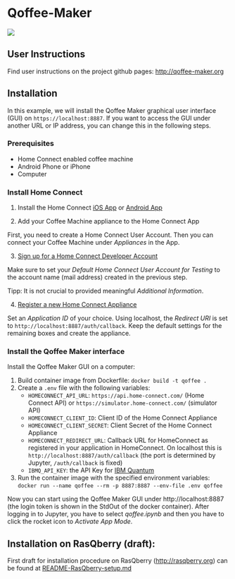# Qoffee-Maker

<img src="css/QoffeeMug.png">

## User Instructions

Find user instructions on the project github pages: http://qoffee-maker.org

## Installation

In this example, we will install the Qoffee Maker graphical user interface (GUI) on `https://localhost:8887`. If you want to access the GUI under another URL or IP address, you can change this in the following steps.
### Prerequisites

- Home Connect enabled coffee machine
- Android Phone or iPhone
- Computer

### Install Home Connect
1. Install the Home Connect [iOS App](https://app.adjust.com/gdi5c03?campaign=germany&redirect_macos=https%3A%2F%2Fapps.apple.com%2Fde%2Fapp%2Fhome-connect-app%2Fid901397789&redirect_windows=https%3A%2F%2Fapps.apple.com%2Fde%2Fapp%2Fhome-connect-app%2Fid901397789) or [Android App](https://app.adjust.com/gdi5c03?campaign=germany&redirect_macos=https%3A%2F%2Fplay.google.com%2Fstore%2Fapps%2Fdetails%3Fid%3Dcom.bshg.homeconnect.android.release%26hl%3Dde&redirect_windows=https%3A%2F%2Fplay.google.com%2Fstore%2Fapps%2Fdetails%3Fid%3Dcom.bshg.homeconnect.android.release%26hl%3Dde)

2. Add your Coffee Machine appliance to the Home Connect App

First, you need to create a Home Connect User Account. Then you can connect your Coffee Machine under _Appliances_ in the App.

3. [Sign up for a Home Connect Developer Account](https://developer.home-connect.com/user/register)

Make sure to set your _Default Home Connect User Account for Testing_ to the account name (mail address) created in the previous step.

Tipp: It is not crucial to provided meaningful _Additional Information_.

4. [Register a new Home Connect Appliance](https://developer.home-connect.com/applications/add)

Set an _Application ID_ of your choice. Using localhost, the _Redirect URI_ is set to `http://localhost:8887/auth/callback`. Keep the default settings for the remaining boxes and create the appliance.

### Install the Qoffee Maker interface
Install the Qoffee Maker GUI on a computer:

1. Build container image from Dockerfile: `docker build -t qoffee .`
2. Create a `.env` file with the following variables:
    - `HOMECONNECT_API_URL`: `https://api.home-connect.com/` (Home Connect API) or `https://simulator.home-connect.com/` (simulator API)
    - `HOMECONNECT_CLIENT_ID`: Client ID of the Home Connect Appliance
    - `HOMECONNECT_CLIENT_SECRET`: Client Secret of the Home Connect Appliance
    - `HOMECONNECT_REDIRECT_URL`: Callback URL for HomeConnect as registered in your application in HomeConnect. On localhost this is `http://localhost:8887/auth/callback` (the port is determined by Jupyter, `/auth/callback` is fixed)
    - `IBMQ_API_KEY`: the API Key for [IBM Quantum](https://quantum-computing.ibm.com/account)
3. Run the container image with the specified environment variables: `docker run --name qoffee --rm -p 8887:8887 --env-file .env qoffee`

Now you can start using the Qoffee Maker GUI under http://localhost:8887 (the login token is shown in the StdOut of the docker container). After logging in to Jupyter, you have to select _qoffee.ipynb_ and then you have to click the rocket icon to _Activate App Mode_. 

## Installation on RasQberry (draft):

First draft for installation procedure on RasQberry (http://rasqberry.org) can be found at [README-RasQberry-setup.md](README-RasQberry-setup.md)


